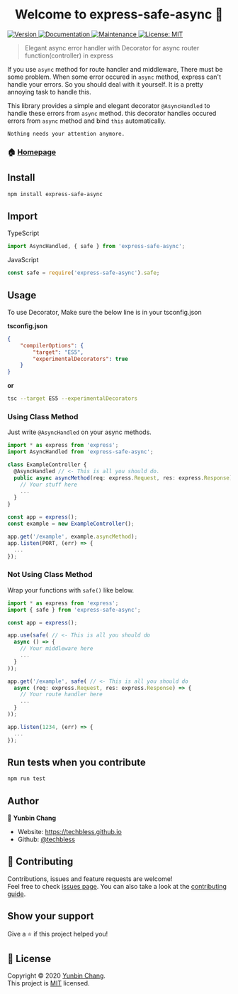 <h1 align="center">Welcome to express-safe-async 👋</h1>
<p>
  <a href="https://www.npmjs.com/package/express-safe-async" target="_blank">
    <img alt="Version" src="https://img.shields.io/npm/v/express-safe-async.svg">
  </a>
  <a href="https://github.com/techbless/express-safe-async#readme" target="_blank">
    <img alt="Documentation" src="https://img.shields.io/badge/documentation-yes-brightgreen.svg" />
  </a>
  <a href="https://github.com/techbless/express-safe-async/graphs/commit-activity" target="_blank">
    <img alt="Maintenance" src="https://img.shields.io/badge/Maintained%3F-yes-green.svg" />
  </a>
  <a href="https://github.com/techbless/express-safe-async/blob/master/LICENSE" target="_blank">
    <img alt="License: MIT" src="https://img.shields.io/github/license/techbless/express-safe-async" />
  </a>
</p>

> Elegant async error handler with Decorator for async router function(controller) in express   



If you use `async` method for route handler and middleware, There must be some problem. When some error occured in `async` method, express can't handle your errors. So you should deal with it yourself. It is a pretty annoying task to handle this.   

This library provides a simple and elegant decorator `@AsyncHandled` to handle these errors from `async` method. this decorator handles occured errors from `async` method and bind `this` automatically.   

```
Nothing needs your attention anymore.
```

### 🏠 [Homepage](https://github.com/techbless/express-safe-async)

## Install

```sh
npm install express-safe-async
```

## Import

TypeScript
```typescript
import AsyncHandled, { safe } from 'express-safe-async';
```

JavaScript
```javascript
const safe = require('express-safe-async').safe;
```

## Usage

To use Decorator, Make sure the below line is in your tsconfig.json

**tsconfig.json**
```json
{
    "compilerOptions": {
        "target": "ES5",
        "experimentalDecorators": true
    }
}
```

**or**

```sh
tsc --target ES5 --experimentalDecorators
```

### Using Class Method

Just write `@AsyncHandled` on your async methods.

```typescript
import * as express from 'express';
import AsyncHandled from 'express-safe-async';

class ExampleController {
  @AsyncHandled // <- This is all you should do.
  public async asyncMethod(req: express.Request, res: express.Response) {
    // Your stuff here
    ...
  }
}

const app = express();
const example = new ExampleController();

app.get('/example', example.asyncMethod);
app.listen(PORT, (err) => {
  ...
});
```

### Not Using Class Method

Wrap your functions with `safe()` like below.

```typescript
import * as express from 'express';
import { safe } from 'express-safe-async';

const app = express();

app.use(safe( // <- This is all you should do
  async () => {
    // Your middleware here
    ...
  }
));

app.get('/example', safe( // <- This is all you should do
  async (req: express.Request, res: express.Response) => {
    // Your route handler here
    ...
  }
));

app.listen(1234, (err) => {
  ...
});
```

## Run tests when you contribute

```sh
npm run test
```

## Author

👤 **Yunbin Chang**

* Website: https://techbless.github.io
* Github: [@techbless](https://github.com/techbless)

## 🤝 Contributing

Contributions, issues and feature requests are welcome!<br />Feel free to check [issues page](https://github.com/techbless/express-safe-async/issues). You can also take a look at the [contributing guide](https://github.com/techbless/express-safe-async/blob/master/CONTRIBUTING.md).

## Show your support

Give a ⭐️ if this project helped you!

## 📝 License

Copyright © 2020 [Yunbin Chang](https://github.com/techbless).<br />
This project is [MIT](https://github.com/techbless/express-safe-async/blob/master/LICENSE) licensed.
